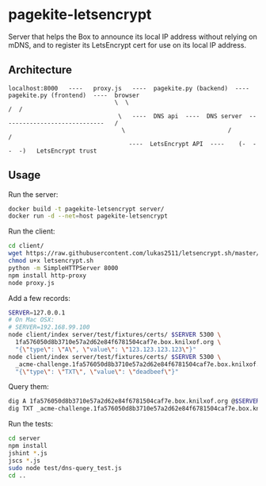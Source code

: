 # pagekite-letsencrypt
Server that helps the Box to announce its local IP address without relying on mDNS, and to register its LetsEncrypt cert for use on its local IP address.

## Architecture

````
localhost:8000   ----   proxy.js   ----  pagekite.py (backend)  ----  pagekite.py (frontend)  ----  browser
                              \  \                                                                /  /
                               \   ----  DNS api  ----  DNS server  -----------------------------   /
                                \                             /                                    /
                                  ----  LetsEncrypt API  ----    (-  -  -  -)   LetsEncrypt trust
````

## Usage
Run the server:
````bash
docker build -t pagekite-letsencrypt server/
docker run -d --net=host pagekite-letsencrypt
````

Run the client:
````bash
cd client/
wget https://raw.githubusercontent.com/lukas2511/letsencrypt.sh/master/letsencrypt.sh
chmod u+x letsencrypt.sh
python -m SimpleHTTPServer 8000
npm install http-proxy
node proxy.js
````


Add a few records:
````bash
SERVER=127.0.0.1
# On Mac OSX:
# SERVER=192.168.99.100
node client/index server/test/fixtures/certs/ $SERVER 5300 \
  1fa576050d8b3710e57a2d62e84f6781504caf7e.box.knilxof.org \
  "{\"type\": \"A\", \"value\": \"123.123.123.123\"}"
node client/index server/test/fixtures/certs/ $SERVER 5300 \
  _acme-challenge.1fa576050d8b3710e57a2d62e84f6781504caf7e.box.knilxof.org \
  "{\"type\": \"TXT\", \"value\": \"deadbeef\"}"
````

Query them:
````bash
dig A 1fa576050d8b3710e57a2d62e84f6781504caf7e.box.knilxof.org @$SERVER
dig TXT _acme-challenge.1fa576050d8b3710e57a2d62e84f6781504caf7e.box.knilxof.org @$SERVER
````

Run the tests:
````bash
cd server
npm install
jshint *.js
jscs *.js
sudo node test/dns-query_test.js
cd ..
````

